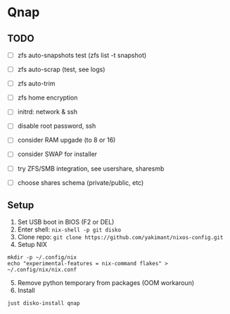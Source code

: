 # Qnap

## TODO

- [ ] zfs auto-snapshots test (zfs list -t snapshot)
- [ ] zfs auto-scrap (test, see logs)

- [ ] zfs auto-trim
- [ ] zfs home encryption
- [ ] initrd: network & ssh
- [ ] disable root password, ssh
- [ ] consider RAM upgade (to 8 or 16)
- [ ] consider SWAP for installer

- [ ] try ZFS/SMB integration, see usershare, sharesmb
- [ ] choose shares schema (private/public, etc)

## Setup

1. Set USB boot in BIOS (F2 or DEL)
2. Enter shell: `nix-shell -p git disko`
3. Clone repo: `git clone https://github.com/yakimant/nixos-config.git`
4. Setup NIX
```
mkdir -p ~/.config/nix
echo "experimental-features = nix-command flakes" > ~/.config/nix/nix.conf
```
5. Remove python temporary from packages (OOM workaroun)
6. Install
```
just disko-install qnap
```
